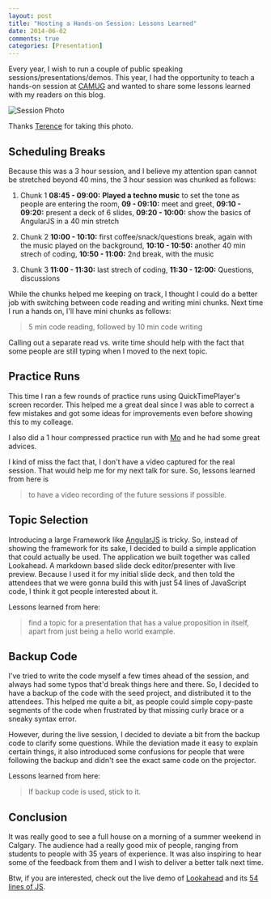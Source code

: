 ```yaml
---
layout: post
title: "Hosting a Hands-on Session: Lessons Learned"
date: 2014-06-02
comments: true
categories: [Presentation]
---
```


Every year, I wish to run a couple of public speaking sessions/presentations/demos. This year, I had the opportunity to teach a hands-on session at [CAMUG](http://www.meetup.com/Calgary-Agile-Methods-User-Group/events/182303372/) and wanted to share some lessons learned with my readers on this blog.

![Session Photo](http://photos2.meetupstatic.com/photos/event/e/5/e/e/600_366838862.jpeg)

Thanks [Terence](http://www.meetup.com/Calgary-Agile-Methods-User-Group/members/29446812) for taking this photo.

## Scheduling Breaks

Because this was a 3 hour session, and I believe my attention span cannot be stretched beyond 40 mins, the 3 hour session was chunked as follows:

1. Chunk 1
  __08:45 - 09:00:__ __Played a techno music__ to set the tone as people are entering the room,
  __09 - 09:10:__ meet and greet,
  __09:10 - 09:20:__ present a deck of 6 slides,
  __09:20 - 10:00:__ show the basics of AngularJS in a 40 min stretch

2. Chunk 2
  __10:00 - 10:10:__ first coffee/snack/questions break, again with the music played on the background,
  __10:10 - 10:50:__ another 40 min strech of coding,
  __10:50 - 11:00:__ 2nd break, with the music

3. Chunk 3
  __11:00 - 11:30:__ last strech of coding,
  __11:30 - 12:00:__ Questions, discussions

While the chunks helped me keeping on track, I thought I could do a better job with switching between code reading and writing mini chunks. Next time I run a hands on, I'll have mini chunks as follows:

> 5 min code reading, followed by 10 min code writing

Calling out a separate read vs. write time should help with the fact that some people are still typing when I moved to the next topic.

## Practice Runs

This time I ran a few rounds of practice runs using QuickTimePlayer's screen recorder. This helped me a great deal since I was able to correct a few mistakes and got some ideas for improvements even before showing this to my colleage.

I also did a 1 hour compressed practice run with [Mo](http://mokhan.ca/) and he had some great advices.

I kind of miss the fact that, I don't have a video captured for the real session. That would help me for my next talk for sure. So, lessons learned from here is

> to have a video recording of the future sessions if possible.


## Topic Selection

Introducing a large Framework like [AngularJS](http://angularjs.org) is tricky. So, instead of showing the framework for its sake, I decided to build a simple application that could actually be used. The application we built together was called Lookahead. A markdown based slide deck editor/presenter with live preview. Because I used it for my initial slide deck, and then told the attendees that we were gonna build this with just 54 lines of JavaScript code, I think it got people interested about it.

Lessons learned from here:

> find a topic for a presentation that has a value proposition in itself, apart from just being a hello world example.

## Backup Code

I've tried to write the code myself a few times ahead of the session, and always had some typos that'd break things here and there. So, I decided to have a backup of the code with the seed project, and distributed it to the attendees. This helped me quite a bit, as people could simple copy-paste segments of the code when frustrated by that missing curly brace or a sneaky syntax error.

However, during the live session, I decided to deviate a bit from the backup code to clarify some questions. While the deviation made it easy to explain certain things, it also introduced some confusions for people that were following the backup and didn't see the exact same code on the projector.

Lessons learned from here:

> If backup code is used, stick to it.


## Conclusion

It was really good to see a full house on a morning of a summer weekend in Calgary. The audience had a really good mix of people, ranging from students to people with 35 years of experience. It was also inspiring to hear some of the feedback from them and I wish to deliver a better talk next time.

Btw, if you are interested, check out the live demo of [Lookahead](http://smsohan.com/lookahead) and its [54 lines of JS](http://smsohan.com/lookahead/app.js).






